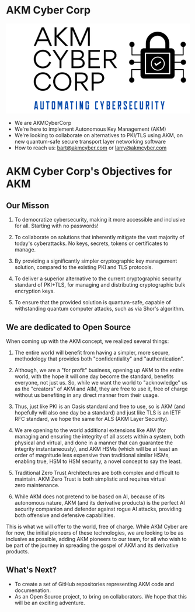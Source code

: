 # AKM Cyber Corp
![logo](images/AKMCyberLogo.png)
- We are AKMCyberCorp 
- We're here to implement Autonomous Key Management (AKM)
- We're looking to collaborate on alternatives to PKI/TLS using AKM, on new quantum-safe secure transport layer networking software
- How to reach us: bart@akmcyber.com or larry@akmcyber.com

<!---
AKM-Cyber-Corp/AKMCyber is a ? special ? repository because its `README.md` (this file) appears on your GitHub profile.
You can click the Preview link to take a look at your changes.
--->

# AKM Cyber Corp's Objectives for AKM

## Our Misson

1) To democratize cybersecurity, making it more accessible and inclusive for all. Starting with no passwords!

2) To collaborate on solutions that inherently mitigate the vast majority of today's cyberattacks. No keys, secrets, tokens or certificates to manage.

3) By providing a significantly simpler cryptographic key management solution, compared to the existing PKI and TLS protocols.

4) To deliver a superior alternative to the current cryptographic security standard of PKI+TLS, for managing and distributing cryptographic bulk encryption keys.

5) To ensure that the provided solution is quantum-safe, capable of withstanding quantum computer attacks, such as via Shor's algorithm.

## We are dedicated to Open Source
When coming up with the AKM concept, we realized several things:
1) The entire world will benefit from having a simpler, more secure, methodology that provides both "confidentiality" and "authentication".

2) Although, we are a "for profit" business, opening up AKM to the entire world, with the hope it will one day become the standard, benefits everyone, not just us.  So, while we want the world to "acknowledge" us as the "creators" of AKM and AIM, they are free to use it, free of charge without us benefiting in any direct manner from their usage.

3) Thus, just like PKI is an Oasis standard and free to use, so is AKM (and hopefully will also one day be a standard) and just like TLS is an IETF RFC standard, we hope the same for ALS (AKM Layer Security).

4) We are opening to the world additional extensions like AIM (for managing and ensuring the integrity of all assets within a system, both physical and virtual, and done in a manner that can guarantee the integrity instantaneously), and AKM HSMs (which will be at least an order of magnitude less expensive than traditional similar HSMs, enabling true, HSM to HSM security, a novel concept to say the least.

5) Traditional Zero Trust Architectures are both complex and difficult to maintain.  AKM Zero Trust is both simplistic and requires virtual zero maintenance.

6) While AKM does not pretend to be based on AI, because of its autonomous nature, AKM (and its derivative products) is the perfect AI security companion and defender against rogue AI attacks, providing both offensive and defensive capabilities.

This is what we will offer to the world, free of charge.  While AKM Cyber are for now, the initial pioneers of these technologies, we are looking to be as inclusive as possible, adding AKM pioneers to our team, for all who wish to be part of the journey in spreading the gospel of AKM and its derivative products.

## What's Next?
* To create a set of GitHub repositories representing AKM code and documenation.
* As an Open Source project, to bring on collaborators. We hope that this will be an exciting adventure.

